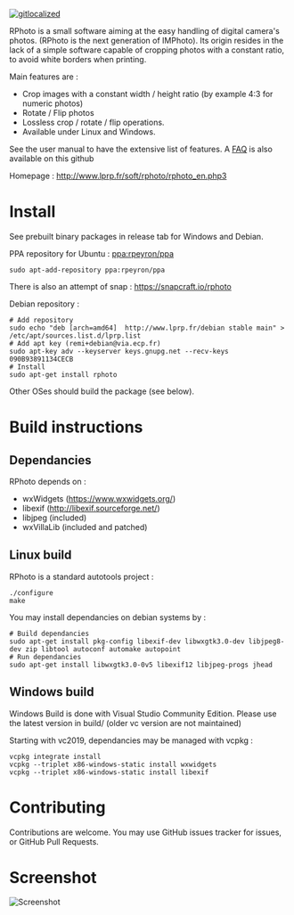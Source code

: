 [![gitlocalized ](https://gitlocalize.com/repo/5631/whole_project/badge.svg)](https://gitlocalize.com/repo/5631/whole_project?utm_source=badge)

RPhoto is a small software aiming at the easy handling of digital camera's photos. (RPhoto is the next generation of IMPhoto). 
Its origin resides in the lack of a simple software capable of cropping photos with a constant ratio, to avoid white borders when printing.

Main features are :
  * Crop images with a constant width / height ratio (by example 4:3 for numeric photos)
  * Rotate / Flip photos
  * Lossless crop / rotate / flip operations.
  * Available under Linux and Windows.

See the user manual to have the extensive list of features.
A [FAQ](doc/FAQ.md) is also available on this github

Homepage : http://www.lprp.fr/soft/rphoto/rphoto_en.php3

# Install

See prebuilt binary packages in release tab for Windows and Debian.

PPA repository for Ubuntu : [ppa:rpeyron/ppa](https://launchpad.net/~rpeyron/+archive/ubuntu/ppa)
```
sudo apt-add-repository ppa:rpeyron/ppa
```
There is also an attempt of snap : https://snapcraft.io/rphoto 

Debian repository :
```
# Add repository
sudo echo "deb [arch=amd64]  http://www.lprp.fr/debian stable main" > /etc/apt/sources.list.d/lprp.list
# Add apt key (remi+debian@via.ecp.fr)
sudo apt-key adv --keyserver keys.gnupg.net --recv-keys 090B93891134CECB
# Install
sudo apt-get install rphoto
```

Other OSes should build the package (see below).

# Build instructions

## Dependancies

RPhoto depends on :
- wxWidgets  (https://www.wxwidgets.org/)
- libexif (http://libexif.sourceforge.net/)
- libjpeg (included)
- wxVillaLib (included and patched)

## Linux build

RPhoto is a standard autotools project :

```
./configure
make
```

You may install dependancies on debian systems by :
```
# Build dependancies
sudo apt-get install pkg-config libexif-dev libwxgtk3.0-dev libjpeg8-dev zip libtool autoconf automake autopoint 
# Run dependancies
sudo apt-get install libwxgtk3.0-0v5 libexif12 libjpeg-progs jhead
```


## Windows build

Windows Build is done with Visual Studio Community Edition. 
Please use the latest version in build/ (older vc version are not maintained)

Starting with vc2019, dependancies may be managed with vcpkg : 
```
vcpkg integrate install
vcpkg --triplet x86-windows-static install wxwidgets 
vcpkg --triplet x86-windows-static install libexif
```


# Contributing

Contributions are welcome. You may use GitHub issues tracker for issues, or GitHub Pull Requests.

# Screenshot 

![Screenshot](https://www.lprp.fr/files/2017/10/rphoto_scr.jpg)

